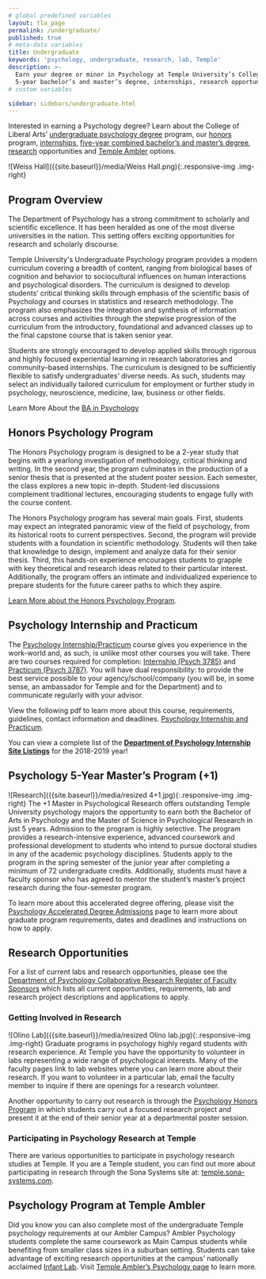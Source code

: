 ```yaml
---
# global predefined variables
layout: tla_page
permalink: /undergraduate/
published: true
# meta-data variables
title: Undergraduate
keywords: 'psychology, undergraduate, research, lab, Temple'
description: >-
  Earn your degree or minor in Psychology at Temple University’s College of Liberal Arts. Discover our honors program,
  5-year bachelor’s and master’s degree, internships, research opportunities, and lab resources.
# custom variables

sidebar: sidebars/undergraduate.html
---
```

Interested in earning a Psychology degree? Learn about the College of Liberal Arts’ [undergraduate psychology degree](#program-overview) program, our [honors](#honors-psychology-program) program, [internships](#psychology-internship-and-racticum), [five-year combined bachelor’s and master’s degree](#psychology-5-year-masters-program-1), [research](#research-opportunities) opportunities and [Temple Ambler](#ambler-campus-psychology-program) options.

![Weiss Hall]({{site.baseurl}}/media/Weiss Hall.png){:.responsive-img .img-right}
## Program Overview
The Department of Psychology has a strong commitment to scholarly and scientific excellence. It has been heralded as one of the most diverse universities in the nation. This setting offers exciting opportunities for research and scholarly discourse.

Temple University's Undergraduate Psychology program provides a modern curriculum covering a breadth of content, ranging from biological bases of cognition and behavior to sociocultural influences on human interactions and psychological disorders. The curriculum is designed to develop students’ critical thinking skills through emphasis of the scientific basis of Psychology and courses in statistics and research methodology. The program also emphasizes the integration and synthesis of information across courses and activities through the stepwise progression of the curriculum from the introductory, foundational and advanced classes up to the final capstone course that is taken senior year.

Students are strongly encouraged to develop applied skills through rigorous and highly focused experiential learning in research laboratories and community–based internships. The curriculum is designed to be sufficiently flexible to satisfy undergraduates’ diverse needs. As such, students may select an individually tailored curriculum for employment or further study in psychology, neuroscience, medicine, law, business or other fields.

Learn More About the [BA in Psychology](http://bulletin.temple.edu/undergraduate/liberal-arts/psychology/ba-psychology/)

## Honors Psychology Program
The Honors Psychology program is designed to be a 2-year study that begins with a yearlong investigation of methodology, critical thinking and writing. In the second year, the program culminates in the production of a senior thesis that is presented at the student poster session. Each semester, the class explores a new topic in-depth. Student-led discussions complement traditional lectures, encouraging students to engage fully with the course content.

The Honors Psychology program has several main goals. First, students may expect an integrated panoramic view of the field of psychology, from its historical roots to current perspectives. Second, the program will provide students with a foundation in scientific methodology. Students will then take that knowledge to design, implement and analyze data for their senior thesis. Third, this hands-on experience encourages students to grapple with key theoretical and research ideas related to their particular interest. Additionally, the program offers an intimate and individualized experience to prepare students for the future career paths to which they aspire.

[Learn More about the Honors Psychology Program](http://bulletin.temple.edu/undergraduate/liberal-arts/psychology/ba-psychology/#psichi-thenationalhonorsocietyinpsychology).

## Psychology Internship and Practicum
The [Psychology Internship/Practicum](http://bulletin.temple.edu/undergraduate/liberal-arts/psychology/#internshippracticum) course gives you experience in the work-world and, as such, is unlike most other courses you will take. There are two courses required for completion: [Internship (Psych 3785)](http://bulletin.temple.edu/search/?P=PSY%203785) and [Practicum (Psych 3787)](http://bulletin.temple.edu/search/?P=PSY%203787). You will have dual responsibility: to provide the best service possible to your agency/school/company (you will be, in some sense, an ambassador for Temple and for the Department) and to communicate regularly with your advisor.

View the following pdf to learn more about this course, requirements, guidelines, contact information and deadlines. [Psychology Internship and Practicum](https://docs.google.com/document/d/1DY5OV1xN8VS9ePcHzOvhMVfdJvgBLFGuBbOH97x1mTI/edit?usp=sharing).

You can view a complete list of the **[Department of Psychology Internship Site Listings](https://docs.google.com/document/d/10HBG16SrWkz7FBLCEONrhVYaohYQIUFSF_5qjr5BOeI/edit)** for the 2018-2019 year!

## Psychology 5-Year Master’s Program (+1)
![Research]({{site.baseurl}}/media/resized 4+1.jpg){:.responsive-img .img-right}
The +1 Master in Psychological Research offers outstanding Temple University psychology majors the opportunity to earn both the Bachelor of Arts in Psychology and the Master of Science in Psychological Research in just 5 years. Admission to the program is highly selective. The program provides a research-intensive experience, advanced coursework and professional development to students who intend to pursue doctoral studies in any of the academic psychology disciplines. Students apply to the program in the spring semester of the junior year after completing a minimum of 72 undergraduate credits. Additionally, students must have a faculty sponsor who has agreed to mentor the student’s master’s project research during the four-semester program.

To learn more about this accelerated degree offering, please visit the [Psychology Accelerated Degree Admissions](https://liberalarts.temple.edu/ba-psychology-ms-psychological-research) page to learn more about graduate program requirements, dates and deadlines and instructions on how to apply.  

## Research Opportunities
For a list of current labs and research opportunities, please see the [Department of Psychology
Collaborative Research Register of Faculty Sponsors](https://docs.google.com/document/d/1kiv0Zf9QgRmbyEqoExB1j9CUE24IILxVDciuXHmO4U4/edit) which lists all current opportunities, requirements, lab and research project descriptions and applications to apply.

### Getting Involved in Research
![Olino Lab]({{site.baseurl}}/media/resized Olino lab.jpg){:.responsive-img .img-right}
Graduate programs in psychology highly regard students with research experience. At Temple you have the opportunity to volunteer in labs representing a wide range of psychological interests. Many of the faculty pages link to lab websites where you can learn more about their research. If you want to volunteer in a particular lab, email the faculty member to inquire if there are openings for a research volunteer.

Another opportunity to carry out research is through the [Psychology Honors Program](https://develop.cla.temple.edu/psychology/undergraduate/) in which students carry out a focused research project and present it at the end of their senior year at a departmental poster session.

### Participating in Psychology Research at Temple
There are various opportunities to participate in psychology research studies at Temple. If you are a Temple student, you can find out more about participating in research through the Sona Systems site at: [temple.sona-systems.com](https://temple.sona-systems.com).

## Psychology Program at Temple Ambler
 Did you know you can also complete most of the undergraduate Temple psychology requirements at our Ambler Campus? Ambler Psychology students complete the same coursework as Main Campus students while benefiting from smaller class sizes in a suburban setting. Students can take advantage of exciting research opportunities at the campus’ nationally acclaimed [Infant Lab](http://www.cla.temple.edu/psychology/research#temple-infant-and-child-lab). Visit [Temple Ambler’s Psychology page](https://ambler.temple.edu/academics/degree-programs/undergraduate/psychology) to learn more.
